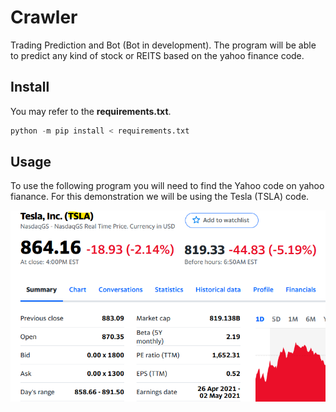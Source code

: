 # Crawler

Trading Prediction and Bot (Bot in development).
The program will be able to predict any kind of stock or REITS based on the yahoo finance code.

## Install

You may refer to the **requirements.txt**.

```python
python -m pip install < requirements.txt
```

## Usage

To use the following program you will need to find the Yahoo code on yahoo fianance. For this demonstration we will be using the Tesla (TSLA) code. 

![Yahoo Finance Tesla Stocks](images/TSLA.png)
